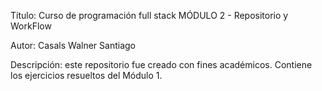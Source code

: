 Título: Curso de programación full stack
 MÓDULO 2 - Repositorio y WorkFlow

Autor: Casals Walner Santiago

Descripción: este repositorio fue creado con fines académicos. Contiene los ejercicios
resueltos del Módulo 1.
